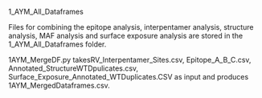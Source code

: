 1_AYM_All_Dataframes

Files for combining the epitope analysis, interpentamer analysis, structure analysis, MAF analysis and surface exposure analysis are stored in the 1_AYM_All_Dataframes folder.

1AYM_MergeDF.py takesRV_Interpentamer_Sites.csv, Epitope_A_B_C.csv, Annotated_StructureWTDpulicates.csv, Surface_Exposure_Annotated_WTDuplicates.CSV as input and produces 1AYM_MergedDataframes.csv.